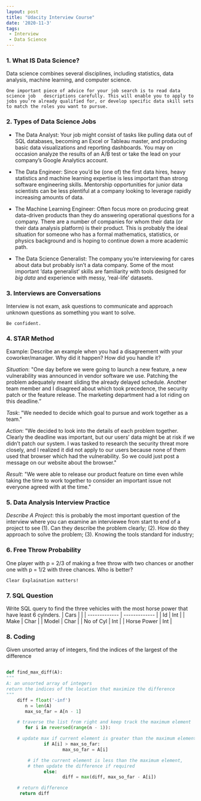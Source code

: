 ```yaml
---
layout: post
title: "Udacity Interview Course"
date: '2020-11-3'
tags:
 - Interview
 - Data Science
---
```

### 1. What IS Data Science?

Data science combines several disciplines, including statistics, data analysis, machine learning, and computer science. 

    One important piece of advice for your job search is to read data science job   descriptions carefully. This will enable you to apply to jobs you’re already qualified for, or develop specific data skill sets to match the roles you want to pursue. 

### 2. Types of Data Science Jobs

* The Data Analyst: Your job might consist of tasks like pulling data out of SQL databases, becoming an Excel or Tableau master, and producing basic data visualizations and reporting dashboards. You may on occasion analyze the results of an A/B test or take the lead on your company’s Google Analytics account.

* The Data Engineer: Since you’d be (one of) the first data hires, heavy statistics and machine learning expertise is less important than strong software engineering skills. Mentorship opportunities for junior data scientists can be less plentiful at a company looking to leverage rapidly increasing amounts of data.

* The Machine Learning Engineer: Often focus more on producing great data-driven products than they do answering operational questions for a company. There are a number of companies for whom their data (or their data analysis platform) is their product.  This is probably the ideal situation for someone who has a formal mathematics, statistics, or physics background and is hoping to continue down a more academic path.

* The Data Science Generalist: The company you’re interviewing for cares about data but probably isn’t a data company. Some of the most important ‘data generalist’ skills are familiarity with tools designed for *big data* and experience with messy, ‘real-life’ datasets.

### 3. Interviews are Conversations

Interview is not exam, ask questions to communicate and approach unknown questions as something you want to solve.

    Be confident.

   

### 4. STAR Method

Example: Describe an example when you had a disagreement with your coworker/manager. Why did it happen? How did you handle it?

*Situation*: "One day before we were going to launch a new feature, a new vulnerability was announced in vendor software we use. Patching the problem adequately meant sliding the already delayed schedule. Another team member and I disagreed about which took precedence, the security patch or the feature release. The marketing department had a lot riding on this deadline.”

*Task*: "We needed to decide which goal to pursue and work together as a team."

*Action*: "We decided to look into the details of each problem together. Clearly the deadline was important, but our users’ data might be at risk if we didn’t patch our system. I was tasked to research the security threat more closely, and I realized it did not apply to our users because none of them used that browser which had the vulnerability. So we could just post a message on our website about the browser."

*Result*: "We were able to release our product feature on time even while taking the time to work together to consider an important issue not everyone agreed with at the time."

### 5. Data Analysis Interview Practice 

*Describe A Project*: this is probably the most important question of the interview where you can examine an interviewee from start to end of a project to see (1). Can they describe the problem clearly; (2). How do they approach to solve the problem; (3). Knowing the tools standard for industry;

### 6. Free Throw Probability
One player with p = 2/3 of making a free throw with two chances or another one with p = 1/2 with three chances. Who is better?

    Clear Explaination matters!
    
### 7. SQL Question
Write SQL query to find the three vehicles with the most horse power that have least 6 cylnders.
|              Cars  |           |
| ------------- | ------------- |
|      Id       |  Int          |
|      Make     |  Char         |
|      Model    |  Char         |
|     No of Cyl    |  Int       |
|     Horse Power   |  Int      |

### 8. Coding
Given unsorted array of integers, find the indices of the largest of the difference

``` python

def find_max_diff(A):
"""
A: an unsorted array of integers
return the indices of the location that maximize the difference
"""
    diff = float('-inf')
	   n = len(A)
	   max_so_far = A[n - 1]

	# traverse the list from right and keep track the maximum element
	   for i in reversed(range(n - 1)):

	# update max if current element is greater than the maximum element
		      if A[i] > max_so_far:
			         max_so_far = A[i]

		# if the current element is less than the maximum element,
		# then update the difference if required
		      else:
			         diff = max(diff, max_so_far - A[i])

	# return difference
     return diff
```
